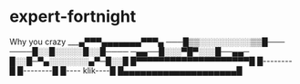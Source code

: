 # expert-fortnight
Why you crazy
____▄▀▀▀▄▄▄▄▄▄▄▀▀▀▄_
───█▒▒░░░░░░░░░▒▒█───
────█░░█░░░░░█░░█────
─▄▄──█░░░▀█▀░░░█──▄▄─
█░░█─▀▄░░░░░░░▄▀─█░░█
█▀▀▀▀▀▀▀▀▀▀▀▀▀▀▀▀▀▀▀▀█
█--------█
█--------█
█----                  klik----█
█▄▄▄▄▄▄▄▄▄▄▄▄▄▄▄▄▄▄▄▄█
